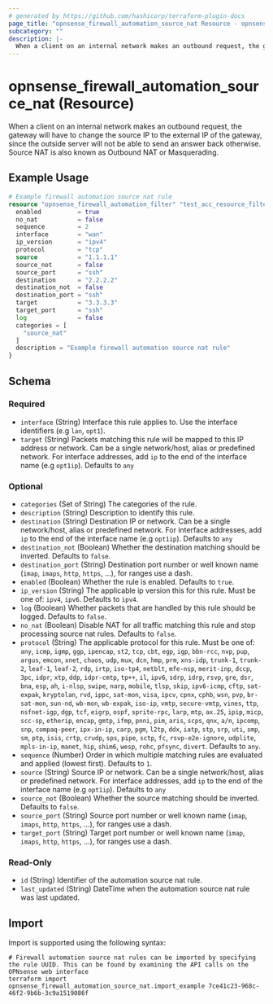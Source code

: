 ```yaml
---
# generated by https://github.com/hashicorp/terraform-plugin-docs
page_title: "opnsense_firewall_automation_source_nat Resource - opnsense"
subcategory: ""
description: |-
  When a client on an internal network makes an outbound request, the gateway will have to change the source IP to the external IP of the gateway, since the outside server will not be able to send an answer back otherwise. Source NAT is also known as Outbound NAT or Masquerading.
---
```


# opnsense_firewall_automation_source_nat (Resource)

When a client on an internal network makes an outbound request, the gateway will have to change the source IP to the external IP of the gateway, since the outside server will not be able to send an answer back otherwise. Source NAT is also known as Outbound NAT or Masquerading.

## Example Usage

```terraform
# Example firewall automation source nat rule
resource "opnsense_firewall_automation_filter" "test_acc_resource_filter" {
  enabled          = true
  no_nat           = false
  sequence         = 2
  interface        = "wan"
  ip_version       = "ipv4"
  protocol         = "tcp"
  source           = "1.1.1.1"
  source_not       = false
  source_port      = "ssh"
  destination      = "2.2.2.2"
  destination_not  = false
  destination_port = "ssh"
  target           = "3.3.3.3"
  target_port      = "ssh"
  log              = false
  categories = [
    "source_nat"
  ]
  description = "Example firewall automation source nat rule"
}
```

<!-- schema generated by tfplugindocs -->
## Schema

### Required

- `interface` (String) Interface this rule applies to. Use the interface identifiers (e.g `lan`, `opt1`).
- `target` (String) Packets matching this rule will be mapped to this IP address or network. Can be a single network/host, alias or predefined network. For interface addresses, add `ip` to the end of the interface name (e.g `opt1ip`). Defaults to `any`

### Optional

- `categories` (Set of String) The categories of the rule.
- `description` (String) Description to identify this rule.
- `destination` (String) Destination IP or network. Can be a single network/host, alias or predefined network. For interface addresses, add `ip` to the end of the interface name (e.g `opt1ip`). Defaults to `any`
- `destination_not` (Boolean) Whether the destination matching should be inverted. Defaults to `false`.
- `destination_port` (String) Destination port number or well known name (`imap`, `imaps`, `http`, `https`, ...), for ranges use a dash.
- `enabled` (Boolean) Whether the rule is enabled. Defaults to `true`.
- `ip_version` (String) The applicable ip version this for this rule. Must be one of: `ipv4`, `ipv6`. Defaults to `ipv4`.
- `log` (Boolean) Whether packets that are handled by this rule should be logged. Defaults to `false`.
- `no_nat` (Boolean) Disable NAT for all traffic matching this rule and stop processing source nat rules. Defaults to `false`.
- `protocol` (String) The applicable protocol for this rule. Must be one of: `any`, `icmp`, `igmp`, `ggp`, `ipencap`, `st2`, `tcp`, `cbt`, `egp`, `igp`, `bbn-rcc`, `nvp`, `pup`, `argus`, `emcon`, `xnet`, `chaos`, `udp`, `mux`, `dcn`, `hmp`, `prm`, `xns-idp`, `trunk-1`, `trunk-2`, `leaf-1`, `leaf-2`, `rdp`, `irtp`, `iso-tp4`, `netblt`, `mfe-nsp`, `merit-inp`, `dccp`, `3pc`, `idpr`, `xtp`, `ddp`, `idpr-cmtp`, `tp++`, `il`, `ipv6`, `sdrp`, `idrp`, `rsvp`, `gre`, `dsr`, `bna`, `esp`, `ah`, `i-nlsp`, `swipe`, `narp`, `mobile`, `tlsp`, `skip`, `ipv6-icmp`, `cftp`, `sat-expak`, `kryptolan`, `rvd`, `ippc`, `sat-mon`, `visa`, `ipcv`, `cpnx`, `cphb`, `wsn`, `pvp`, `br-sat-mon`, `sun-nd`, `wb-mon`, `wb-expak`, `iso-ip`, `vmtp`, `secure-vmtp`, `vines`, `ttp`, `nsfnet-igp`, `dgp`, `tcf`, `eigrp`, `ospf`, `sprite-rpc`, `larp`, `mtp`, `ax.25`, `ipip`, `micp`, `scc-sp`, `etherip`, `encap`, `gmtp`, `ifmp`, `pnni`, `pim`, `aris`, `scps`, `qnx`, `a/n`, `ipcomp`, `snp`, `compaq-peer`, `ipx-in-ip`, `carp`, `pgm`, `l2tp`, `ddx`, `iatp`, `stp`, `srp`, `uti`, `smp`, `sm`, `ptp`, `isis`, `crtp`, `crudp`, `sps`, `pipe`, `sctp`, `fc`, `rsvp-e2e-ignore`, `udplite`, `mpls-in-ip`, `manet`, `hip`, `shim6`, `wesp`, `rohc`, `pfsync`, `divert`. Defaults to `any`.
- `sequence` (Number) Order in which multiple matching rules are evaluated and applied (lowest first). Defaults to `1`.
- `source` (String) Source IP or network. Can be a single network/host, alias or predefined network. For interface addresses, add `ip` to the end of the interface name (e.g `opt1ip`). Defaults to `any`
- `source_not` (Boolean) Whether the source matching should be inverted. Defaults to `false`.
- `source_port` (String) Source port number or well known name (`imap`, `imaps`, `http`, `https`, ...), for ranges use a dash.
- `target_port` (String) Target port number or well known name (`imap`, `imaps`, `http`, `https`, ...), for ranges use a dash.

### Read-Only

- `id` (String) Identifier of the automation source nat rule.
- `last_updated` (String) DateTime when the automation source nat rule was last updated.

## Import

Import is supported using the following syntax:

```shell
# Firewall automation source nat rules can be imported by specifying the rule UUID. This can be found by examining the API calls on the OPNsense web interface
terraform import opnsense_firewall_automation_source_nat.import_example 7ce41c23-968c-46f2-9b6b-3c9a1519086f
```
